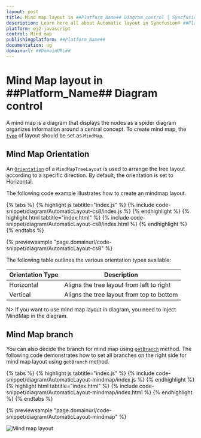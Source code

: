 ```yaml
---
layout: post
title: Mind map layout in ##Platform_Name## Diagram control | Syncfusion®
description: Learn here all about Automatic layout in Syncfusion® ##Platform_Name## Diagram control of Syncfusion Essential® JS 2 and more.
platform: ej2-javascript
control: Mind map 
publishingplatform: ##Platform_Name##
documentation: ug
domainurl: ##DomainURL##
---
```


# Mind Map layout in ##Platform_Name## Diagram control

A mind map is a diagram that displays the nodes as a spider diagram organizes information around a central concept. To create mind map, the [`type`](../api/diagram/layout/#type) of layout should be set as `MindMap`.

## Mind Map Orientation

An [`Orientation`](../api/diagram/orientation) of a `MindMapTreeLayout` is used to arrange the tree layout according to a specific direction. By default, the orientation is set to Horizontal. 

The following code example illustrates how to create an mindmap layout.

{% tabs %}
{% highlight js tabtitle="index.js" %}
{% include code-snippet/diagram/AutomaticLayout-cs8/index.js %}
{% endhighlight %}
{% highlight html tabtitle="index.html" %}
{% include code-snippet/diagram/AutomaticLayout-cs8/index.html %}
{% endhighlight %}
{% endtabs %}
        
{% previewsample "page.domainurl/code-snippet/diagram/AutomaticLayout-cs8" %}


The following table outlines the various orientation types available:

|Orientation Type |Description|
| -------- | ----------- |
|Horizontal|Aligns the tree layout from left to right|
|Vertical|Aligns the tree layout from top to bottom|

N> If you want to use mind map layout in diagram, you need to inject MindMap in the diagram.

## Mind Map branch

You can also decide the branch for mind map using [`getBranch`](../api/diagram/layoutModel/#getbranch) method. The following code demonstrates how to set all branches on the right side for mind map layout using `getBranch` method.

{% tabs %}
{% highlight js tabtitle="index.js" %}
{% include code-snippet/diagram/AutomaticLayout-mindmap/index.js %}
{% endhighlight %}
{% highlight html tabtitle="index.html" %}
{% include code-snippet/diagram/AutomaticLayout-mindmap/index.html %}
{% endhighlight %}
{% endtabs %}
        
{% previewsample "page.domainurl/code-snippet/diagram/AutomaticLayout-mindmap" %}

![Mind map layout](images/mindmap.png)